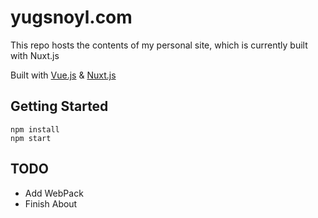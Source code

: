 # yugsnoyl.com

This repo hosts the contents of my personal site, which is currently built with Nuxt.js

Built with [Vue.js][1] & [Nuxt.js][2]

## Getting Started

	npm install
	npm start

## TODO
- Add WebPack
- Finish About

[1]:	https://vuejs.org
[2]:	https://nuxtjs.org